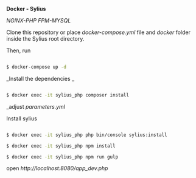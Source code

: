 **Docker - Sylius**

_NGINX-PHP FPM-MYSQL_

Clone this repository or place _docker-compose.yml_ file and _docker_ folder inside the Sylius root directory.

Then, run

```bash

$ docker-compose up -d

```

_Install the dependencies _

```bash

$ docker exec -it sylius_php composer install

```

_adjust _parameters.yml_

Install sylius

```bash

$ docker exec -it sylius_php php bin/console sylius:install

$ docker exec -it sylius_php npm install

$ docker exec -it sylius_php npm run gulp

```

open _http://localhost:8080/app_dev.php_








 
 





